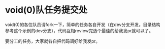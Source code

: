 # void(0)队任务提交处
void(0)的各位队员请fork一下，简单的任务各自开发（在dev分支开发，目录结构参考这个示例的dev分支），代码互相review完选个最佳的给我发pr就可以了。

要分工的任务，大家就各自把代码调好给我发pr。